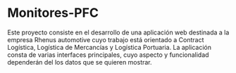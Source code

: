 # Monitores-PFC

Este proyecto consiste en el desarrollo de una aplicación web destinada a la empresa Rhenus automotive cuyo trabajo está orientado a Contract Logística, Logística de Mercancías y Logística Portuaria. La aplicación consta de varias interfaces principales, cuyo aspecto y funcionalidad dependerán del los datos que se quieren mostrar.
